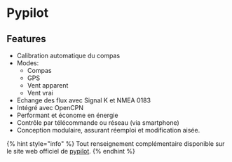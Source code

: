 # Pypilot

## Features

* Calibration automatique du compas
* Modes:
  * Compas
  * GPS
  * Vent apparent
  * Vent vrai
* Echange des flux avec Signal K et NMEA 0183
* Intégré avec OpenCPN
* Performant et économe en énergie
* Contrôle par télécommande ou réseau \(via smartphone\)
* Conception modulaire, assurant réemploi  et modification aisée.

{% hint style="info" %}
Tout renseignement complémentaire disponible sur le site web officiel de [pypilot](http://www.pypilot.org/).
{% endhint %}



